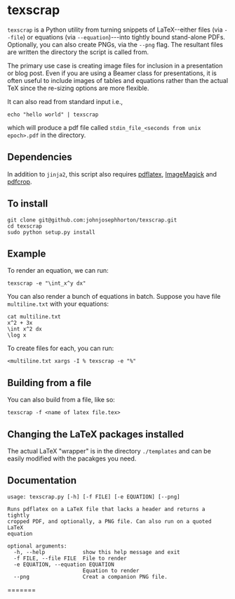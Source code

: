 texscrap
========
`texscrap` is a Python utility from turning snippets of LaTeX--either files (via `--file`) or equations (via `--equation`)---into tightly bound stand-alone PDFs. 
Optionally, you can also create PNGs, via the `--png` flag. 
The resultant files are written the directory the script is called from. 

The primary use case is creating image files for inclusion in a presentation or blog post. 
Even if you are using a Beamer class for presentations, it is often useful to include images of tables and equations rather than the actual TeX since the re-sizing options are more flexible. 

It can also read from standard input i.e., 

    echo "hello world" | texscrap 

which will produce a pdf file called `stdin_file_<seconds from unix epoch>.pdf` in the directory. 

Dependencies
------------

In addition to `jinja2`, this script also requires [pdflatex](http://www.tug.org/applications/pdftex/), [ImageMagick](http://www.imagemagick.org/script/index.php) and [pdfcrop](http://www.ctan.org/pkg/pdfcrop).  

To install
----------
    git clone git@github.com:johnjosephhorton/texscrap.git
    cd texscrap
    sudo python setup.py install 

Example
-------
To render an equation, we can run: 

    texscrap -e "\int_x^y dx"

You can also render a bunch of equations in batch. Suppose you have file `multiline.txt` with your equations: 

    cat multiline.txt
    x^2 + 3x
    \int x^2 dx
    \log x

To create files for each, you can run:

    <multiline.txt xargs -I % texscrap -e "%"

Building from a file
--------------------
You can also build from a file, like so: 

    texscrap -f <name of latex file.tex> 

Changing the LaTeX packages installed
--------------------------------------

The actual LaTeX "wrapper" is in the directory `./templates` and can be easily modified with the pacakges you need. 


Documentation
-------------
```
usage: texscrap.py [-h] [-f FILE] [-e EQUATION] [--png]

Runs pdflatex on a LaTeX file that lacks a header and returns a tightly
cropped PDF, and optionally, a PNG file. Can also run on a quoted LaTeX
equation

optional arguments:
  -h, --help            show this help message and exit
  -f FILE, --file FILE  File to render
  -e EQUATION, --equation EQUATION
                        Equation to render
  --png                 Creat a companion PNG file.
```

=======

